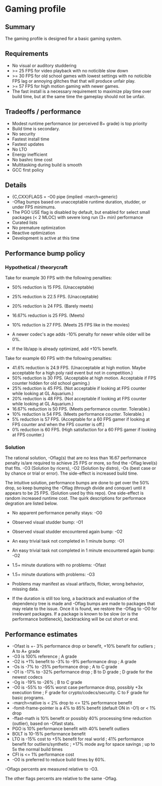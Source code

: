 # Gaming profile

## Summary

The gaming profile is designed for a basic gaming system.

## Requirements

* No visual or auditory studdering
* &gt;= 25 FPS for video playback with no noticible slow down
* &gt;= 30 FPS for old school games with lowest settings with no noticible FPS
lag or annoying glitches that that will produce unfair play.
* &gt;= 57 FPS for high motion gaming with newer games.
* The fast install is a necessary requirement to maximize play time over build
time, but at the same time the gameplay should not be unfair.

## Tradeoffs / performance

* Modest runtime performance (or perceived B+ grade) is top priority
* Build time is secondary.
* No security
* Fastest install time
* Fastest updates
* No LTO
* Energy inefficient
* No bashrc time cost
* Multitasking during build is smooth
* GCC first policy

## Details

* {C,CXX}FLAGS = -O0 pipe (implied -march=generic)
* -Oflag bumps based on unacceptable runtime duration, studder, or under FPS
minimums.
* The PGO USE flag is disabled by default, but enabled for select small
packages (&lt; 2 MLOC) with severe long run (3+ min) performance
* Curated lists
* No premature optimization
* Reactive optimization
* Development is active at this time

## Performance bump policy

### Hypothetical / theorycraft

Take for example 30 FPS with the following penalties:

* 50% reduction is 15 FPS. (Unacceptable)
* 25% reduction is 22.5 FPS. (Unacceptable)
* 20% reduction is 24 FPS.  (Barely meets)
* 16.67% reduction is 25 FPS.  (Meets)
* 10% reduction is 27 FPS. (Meets 25 FPS like in the movies)

* A newer codec's age adds -10% penalty for newer while older will be 0%.
* If the lib/app is already optimized, add +10% benefit.

Take for example 60 FPS with the following penalties:

* 41.6% reduction is 24.9 FPS.  (Unacceptable at high motion.  Maybe acceptable for a high poly raid event but not in competition.)
* 50% reduction is 30 FPS. (Acceptable at high motion.  Acceptable if FPS counter hidden for old school gaming.)
* 25% reduction is 45 FPS. (Not acceptable if looking at FPS counter while looking at GL Aquarium.)
* 20% reduction is 48 FPS.  (Not acceptable if looking at FPS counter while looking at GL Aquarium.)
* 16.67% reduction is 50 FPS.  (Meets performance counter.  Tolerable.)
* 10% reduction is 54 FPS. (Meets performance counter.   Tolerable.)
* 5% reduction is 57 FPS. (Acceptable for a 60 FPS gamer if looking at FPS counter and when the FPS counter is off.)
* 0% reduction is 60 FPS. (High satisfaction for a 60 FPS gamer if looking at FPS counter.)

### Solution

The rational solution, -Oflag(s) that are no less than 16.67 performance penalty
is/are required to achieve 25 FPS or more, so find the -Oflag level(s) that
fits.  -O3 (Solution by ricers), -O2 (Solution by distro), -Os (best case or by
chance or trial or error).  The side-effect is increased build time.

The intuitive solution, performance bumps are done to get over the 50% drop, so
keep bumping the -Oflag (through divide and conquer) until it appears to be 25
FPS.  (Solution used by this repo).  One side-effect is random increased
runtime cost.  The quirk descriptions for performace degration are listed below.

* No apparent performance penalty stays:  -O0
* Observed visual studder bump:  -O1
* Observed visual studder encountered again bump:  -O2
* An easy trivial task not completed in 1 minute bump:  -O1
* An easy trivial task not completed in 1 minute encountered again bump:  -O2
* 1.5+ minute durations with no problems:  -Ofast
* 1.5+ minute durations with problems:  -O3

* Problems may manifest as visual artifacts, flicker, wrong behavior, missing
data.

* If the duration is still too long, a backtrack and evaluation of the
dependency tree is made and -Oflag bumps are made to packages that may relate to
the issue.  Once it is found, we restore the -Oflag to -O0 for irrelevant
packages.  If a package is known to be slow (or is the performance bottleneck),
backtracking will be cut short or end.

## Performance estimates

* -Ofast is +- 3% performance drop or benefit, +10% benefit for outliers ; A to A+ grade
* -O3 is 100% reference ; A grade
* -O2 is +1% benefit to -3% to -9% performance drop ; A grade
* -Os is -7% to -25% performance drop ; A to C grade
* -O1 is -17% to -32% performance drop ; B to D grade ; D grade for the newest codecs
* -Og is -19% to -26% ; B to C grade
* -O0 is -55% to -95% worst case performance drop, possibly +3x execution time ; F grade for crypto/codecs/security.  C to F grade for basic programs.
* -march=native is &lt; 2% drop to &lt;= 12% performance benefit
* -fomit-frame-pointer is a 4% to 85% benefit (default ON in -O1) or &lt; 1% drop
* -ffast-math is 10% benefit or possibly 40% processing time reduction (outlier), based on -Ofast stats.
* PGO is 10% performance benefit with 40% benefit outliers
* BOLT is 10-15% performance benefit
* LTO is -15% cost to +5% benefit for real world ; 41% performance benefit for outliers/synthetic ; +17% mode avg for space savings ; up to 5x the normal build times
* CFI is &lt;= 1% performance cost
* -O0 is preferred to reduce build times by 60%.

-Oflags percents are measured relative to -O3.

The other flags percents are relative to the same -Oflag.
